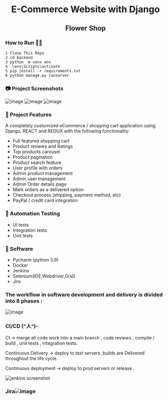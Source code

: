 <h1 align=center>E-Commerce Website with Django </h1>
<h2 align=center>Flower Shop</h2>


### How to Run 🏃‍♀️

```shell
1 Clone This Repo
2 cd backend
3 python -m venv env
4 .\env\Scripts\activate
5 pip install -r requirements.txt 
6 python manage.py runserver

```

### 📷 Project Screenshots

![image](https://user-images.githubusercontent.com/49075279/198839384-47e02548-5509-4d67-9fff-3883819dc514.png)
![image](https://user-images.githubusercontent.com/49075279/198839482-c012d7ba-ad10-4178-98f3-ebd9b0c4c94f.png)
![image](https://user-images.githubusercontent.com/49075279/198839612-8bb186da-e900-4877-a6ce-7bff5556b4a8.png)




### 🚀 Project Features

A completely customized eCommerce / shopping cart application using Django, REACT and REDUX with the following functionality:

- Full featured shopping cart
- Product reviews and Ratings
- Top products carousel
- Product pagination
- Product search feature
- User profile with orders
- Admin product management
- Admin user management
- Admin Order details page
- Mark orders as a delivered option
- Checkout process (shipping, payment method, etc)
- PayPal / credit card integration 



### 🚀 Automation Testing
- UI tests
- Integration tests
- Unit tests 

### 🚀 Software 
- Pycharm (python 3.9)
- Docker
- Jenkins
- Selenium(IDE,Webdriver,Grid)
- Jire

###  The workflow in software development and delivery is divided into 8 phases :
![image](https://user-images.githubusercontent.com/49075279/198845774-85a7fcb6-0e7c-48ac-9d13-c7e5c9366bc0.png)


### CI/CD (^人^)-
 CI -> merge all code work into a main branch , code reviews , compile / build , unit tests , integration tests.

 Continuous Delivery -> deploy to test servers ,builds are Delivered throughout the life cycle.

 Continuous deployment -> deploy to prod servers or release .

![jenkins screenshot](https://user-images.githubusercontent.com/49075279/198846051-41fe3d04-320d-43f3-a6ac-666177160d94.png)


### Jira![image](https://user-images.githubusercontent.com/49075279/198846118-c668d4c5-1fbd-426b-bb8d-089f1c01d442.png)







